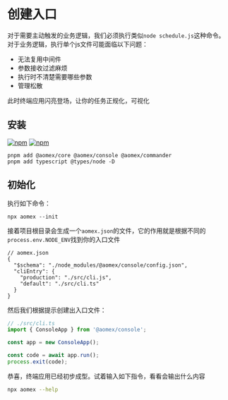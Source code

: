 # 创建入口

对于需要主动触发的业务逻辑，我们必须执行类似`node schedule.js`这种命令。对于业务逻辑，执行单个js文件可能面临以下问题：

- 无法复用中间件
- 参数接收过滤麻烦
- 执行时不清楚需要哪些参数
- 管理松散

此时终端应用闪亮登场，让你的任务正规化，可视化

## 安装

[![npm](https://img.shields.io/npm/v/@aomex/console?logo=npm&label=@aomex/console)](https://www.npmjs.com/package/@aomex/console)
[![npm](https://img.shields.io/npm/v/@aomex/console?logo=npm&label=@aomex/commander)](https://www.npmjs.com/package/@aomex/commander)

```bash:no-line-numbers
pnpm add @aomex/core @aomex/console @aomex/commander
pnpm add typescript @types/node -D
```

## 初始化

执行如下命令：

```bash:no-line-numbers
npx aomex --init
```

接着项目根目录会生成一个`aomex.json`的文件，它的作用就是根据不同的`process.env.NODE_ENV`找到你的入口文件

```json:no-line-numbers
// aomex.json
{
  "$schema": "./node_modules/@aomex/console/config.json",
  "cliEntry": {
    "production": "./src/cli.js",
    "default": "./src/cli.ts"
  }
}
```

然后我们根据提示创建出入口文件：

```typescript
// ./src/cli.ts
import { ConsoleApp } from '@aomex/console';

const app = new ConsoleApp();

const code = await app.run();
process.exit(code);
```

恭喜，终端应用已经初步成型。试着输入如下指令，看看会输出什么内容

```bash
npx aomex --help
```
